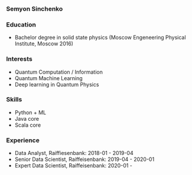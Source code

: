 ### Semyon Sinchenko

### Education

* Bachelor degree in solid state physics (Moscow Engeneering Physical Institute, Moscow 2016)

### Interests

* Quantum Computation / Information
* Quantum Machine Learning
* Deep learning in Quantum Physics

### Skills

* Python + ML
* Java core
* Scala core

### Experience

* Data Analyst, Raiffiesenbank: 2018-01 - 2019-04
* Senior Data Scientist, Raiffeisenbank: 2019-04 - 2020-01
* Expert Data Scientist, Raiffeisenbank: 2020-01 - 
